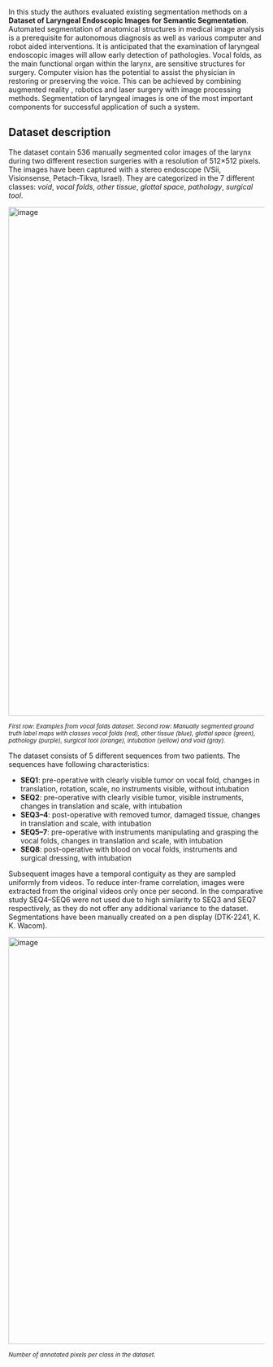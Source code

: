 In this study the authors evaluated existing segmentation methods on a **Dataset of Laryngeal Endoscopic Images for Semantic Segmentation**. Automated segmentation of anatomical structures in medical image analysis is a prerequisite for autonomous diagnosis as well as various computer and robot aided interventions. It is anticipated that the examination of laryngeal endoscopic images will allow early detection of pathologies. Vocal folds, as the main functional organ within the larynx, are sensitive structures for surgery. Computer vision has the potential to assist the physician in restoring or preserving the voice. This can be achieved by combining augmented reality , robotics and laser surgery with image processing methods. Segmentation of laryngeal images is one of the most important components for successful application of such a system.

## Dataset description

The dataset contain 536 manually segmented color images of the larynx during two different resection surgeries with a resolution of 512×512 pixels. The images have been captured with a stereo endoscope (VSii, Visionsense, Petach-Tikva, Israel). They are categorized in the 7 different classes: _void_, _vocal folds_, _other tissue_, _glottal space_, _pathology_, _surgical tool_. 

<img src="https://github.com/dataset-ninja/vocalfolds/assets/120389559/0a2946aa-2d85-4c66-8610-1cc3aeae374b" alt="image" width="1000">

<span style="font-size: smaller; font-style: italic;">First row: Examples from vocal folds dataset. Second row: Manually segmented ground truth label maps with classes vocal folds (red), other tissue (blue), glottal space (green), pathology (purple), surgical tool (orange), intubation (yellow) and void (gray).</span>

The dataset consists of 5 different sequences from two patients. The sequences have following characteristics:

* **SEQ1**: pre-operative with clearly visible tumor on vocal fold, changes in translation, rotation, scale, no instruments visible, without intubation
* **SEQ2**: pre-operative with clearly visible tumor, visible instruments, changes in translation and scale, with intubation
* **SEQ3–4**: post-operative with removed tumor, damaged tissue, changes in translation and scale, with intubation
* **SEQ5–7**: pre-operative with instruments manipulating and grasping the vocal folds, changes in translation and scale, with intubation
* **SEQ8**: post-operative with blood on vocal folds, instruments and surgical dressing, with intubation

Subsequent images have a temporal contiguity as they are sampled uniformly from videos. To reduce inter-frame correlation, images were extracted from the original videos only once per second. In the comparative study SEQ4–SEQ6 were not used due to high similarity to SEQ3 and SEQ7 respectively, as they do not offer any additional variance to the dataset. Segmentations have been manually created on a pen display (DTK-2241, K. K. Wacom).

<img src="https://github.com/dataset-ninja/vocalfolds/assets/120389559/237e8a74-61f7-453c-a7b6-a64bb9c9610c" alt="image" width="800">

<span style="font-size: smaller; font-style: italic;">Number of annotated pixels per class in the dataset.</span>